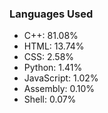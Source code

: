 
### Languages Used 

- C++: 81.08%
- HTML: 13.74%
- CSS: 2.58%
- Python: 1.41%
- JavaScript: 1.02%
- Assembly: 0.10%
- Shell: 0.07%
